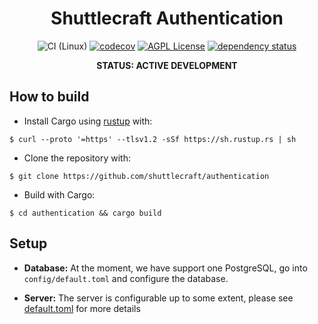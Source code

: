 <div align="center">

# Shuttlecraft Authentication
![CI (Linux)](https://github.com/shuttlecraft/auth-backend/workflows/CI%20(Linux)/badge.svg)
[![codecov](https://codecov.io/gh/shuttlecraft/auth-backend/branch/master/graph/badge.svg)](https://codecov.io/gh/shuttlecraft/authentication)
[![AGPL License](https://img.shields.io/badge/license-AGPL-blue.svg)](http://www.gnu.org/licenses/agpl-3.0)
[![dependency status](https://deps.rs/repo/github/shuttlecraft/auth-backend/status.svg)](https://deps.rs/repo/github/shuttlecraft/auth-backend)


**STATUS: ACTIVE DEVELOPMENT**

</div>

## How to build

* Install Cargo using [rustup](https://rustup.rs/) with:

```
$ curl --proto '=https' --tlsv1.2 -sSf https://sh.rustup.rs | sh
```

* Clone the repository with:

```
$ git clone https://github.com/shuttlecraft/authentication
```

* Build with Cargo:

``` 
$ cd authentication && cargo build
```

## Setup

* **Database:**
At the moment, we have support one PostgreSQL, go into
`config/default.toml` and configure the database.

* **Server:**
The server is configurable up to some extent, please see
[default.toml](./config/default.toml) for more details
